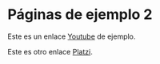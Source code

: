 # Páginas de ejemplo 2

Este es un enlace [Youtube](https://www.youtube.com) de ejemplo.

Este es otro enlace [Platzi](https://www.platzi.com).